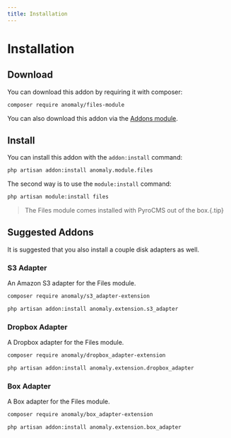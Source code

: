 ```yaml
---
title: Installation
---
```


# Installation

<div class="documentation__toc"></div>

## Download

You can download this addon by requiring it with composer:

```bash
composer require anomaly/files-module
```

You can also download this addon via the [Addons module](/documentation/addons-module).

## Install

You can install this addon with the `addon:install` command:

```bash
php artisan addon:install anomaly.module.files
```

The second way is to use the `module:install` command:

```bash
php artisan module:install files
```

> The Files module comes installed with PyroCMS out of the box.{.tip}

## Suggested Addons

It is suggested that you also install a couple disk adapters as well.

### S3 Adapter

An Amazon S3 adapter for the Files module.

```bash
composer require anomaly/s3_adapter-extension

php artisan addon:install anomaly.extension.s3_adapter
```

### Dropbox Adapter

A Dropbox adapter for the Files module.

```bash
composer require anomaly/dropbox_adapter-extension 

php artisan addon:install anomaly.extension.dropbox_adapter
```

### Box Adapter

A Box adapter for the Files module.

```bash
composer require anomaly/box_adapter-extension 

php artisan addon:install anomaly.extension.box_adapter
```
